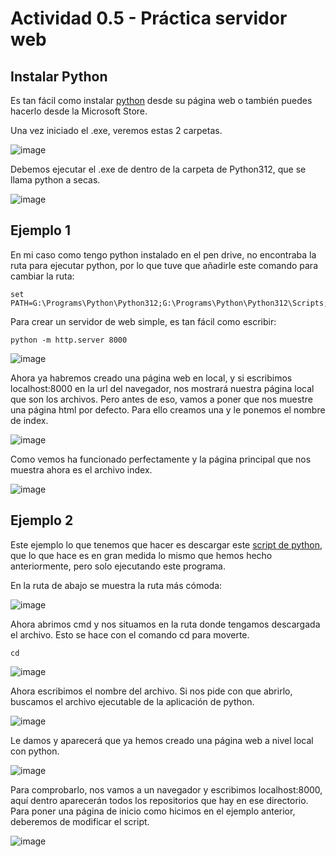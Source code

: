 # Actividad 0.5 - Práctica servidor web

## Instalar Python

Es tan fácil como instalar [python](https://www.python.org/downloads/) desde su página web o también puedes hacerlo desde la Microsoft Store.

Una vez iniciado el .exe, veremos estas 2 carpetas.

![image](https://github.com/user-attachments/assets/d20a6014-72f5-4329-a33c-0165f6ac0968)

Debemos ejecutar el .exe de dentro de la carpeta de Python312, que se llama python a secas.

![image](https://github.com/user-attachments/assets/0c7b89ba-23c8-4b71-921d-d243de86e6b9)


## Ejemplo 1

En mi caso como tengo python instalado en el pen drive, no encontraba la ruta para ejecutar python, por lo que tuve que añadirle este comando para cambiar la ruta: 
````
set PATH=G:\Programs\Python\Python312;G:\Programs\Python\Python312\Scripts;%PATH%
````
Para crear un servidor de web simple, es tan fácil como escribir: 
````phyton
python -m http.server 8000
````

![image](https://github.com/user-attachments/assets/bf294fa4-6a47-4984-a4e8-5450d72a02fa)


Ahora ya habremos creado una página web en local, y si escribimos localhost:8000 en la url del navegador, nos mostrará nuestra página local que son los archivos. Pero antes de eso, vamos a poner que nos muestre una página html por defecto. Para ello creamos una y le ponemos el nombre de index.

![image](https://github.com/user-attachments/assets/54a8c138-f3da-4d40-b1f6-d3e1ee39ff7c)


Como vemos ha funcionado perfectamente y la página principal que nos muestra ahora es el archivo index.

![image](https://github.com/user-attachments/assets/5298170f-98aa-4bda-b7a6-f24017c02113)

## Ejemplo 2

Este ejemplo lo que tenemos que hacer es descargar este [script de python](https://gist.github.com/kabinpokhrel/6fd1275603e9d5f1e284be717cbd1bff#file-server-py), que lo que hace es en gran medida lo mismo que hemos hecho anteriormente, pero solo ejecutando este programa.

En la ruta de abajo se muestra la ruta más cómoda:

![image](https://github.com/user-attachments/assets/6c7ce604-a4f2-4a41-bbf2-604abca7148e)


Ahora abrimos cmd y nos situamos en la ruta donde tengamos descargada el archivo.
Esto se hace con el comando cd para moverte.

````
cd
````

![image](https://github.com/user-attachments/assets/70a0cc54-8633-469a-ae3a-3e1774ffaa4b)


Ahora escribimos el nombre del archivo. Si nos pide con que abrirlo, buscamos el archivo ejecutable de la aplicación de python.

![image](https://github.com/user-attachments/assets/fee9cd0d-f0a5-4354-986a-3ab15e1ee5b7)


Le damos y aparecerá que ya hemos creado una página web a nivel local con python.

![image](https://github.com/user-attachments/assets/08a0893d-ba2b-46f0-9c4e-bcd3206adbc9)


Para comprobarlo, nos vamos a un navegador y escribimos localhost:8000, aquí dentro aparecerán todos los repositorios que hay en ese directorio. Para poner una página de inicio como hicimos en el ejemplo anterior, deberemos de modificar el script.

![image](https://github.com/user-attachments/assets/d2762e22-f6b0-4532-9ed0-74486adb930d)
